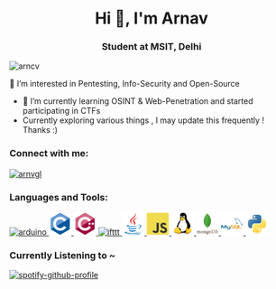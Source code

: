 <h1 align="center">Hi 👋, I'm Arnav</h1>
<h3 align="center">Student at MSIT, Delhi </h3>

<p align="left"> <img src="https://komarev.com/ghpvc/?username=arncv&label=Profile%20views&color=0e75b6&style=flat" alt="arncv" /> </p>


👀 I’m interested in Pentesting, Info-Security and Open-Source
 - 🌱 I’m currently learning OSINT & Web-Penetration and started participating in CTFs
 - Currently exploring various things , I may update this frequently ! Thanks :)
 

<h3 align="left">Connect with me:</h3>
<p align="left">
<a href="https://twitter.com/arnvgl" target="blank"><img align="center" src="https://raw.githubusercontent.com/rahuldkjain/github-profile-readme-generator/master/src/images/icons/Social/twitter.svg" alt="arnvgl" height="30" width="40" /></a>
</p>

<h3 align="left">Languages and Tools:</h3>
<p align="left"> <a href="https://www.arduino.cc/" target="_blank" rel="noreferrer"> <img src="https://cdn.worldvectorlogo.com/logos/arduino-1.svg" alt="arduino" width="40" height="40"/> </a> <a href="https://www.cprogramming.com/" target="_blank" rel="noreferrer"> <img src="https://raw.githubusercontent.com/devicons/devicon/master/icons/c/c-original.svg" alt="c" width="40" height="40"/> </a> <a href="https://www.w3schools.com/cpp/" target="_blank" rel="noreferrer"> <img src="https://raw.githubusercontent.com/devicons/devicon/master/icons/cplusplus/cplusplus-original.svg" alt="cplusplus" width="40" height="40"/> </a> <a href="https://ifttt.com/" target="_blank" rel="noreferrer"> <img src="https://www.vectorlogo.zone/logos/ifttt/ifttt-ar21.svg" alt="ifttt" width="40" height="40"/> </a> <a href="https://www.java.com" target="_blank" rel="noreferrer"> <img src="https://raw.githubusercontent.com/devicons/devicon/master/icons/java/java-original.svg" alt="java" width="40" height="40"/> </a> <a href="https://developer.mozilla.org/en-US/docs/Web/JavaScript" target="_blank" rel="noreferrer"> <img src="https://raw.githubusercontent.com/devicons/devicon/master/icons/javascript/javascript-original.svg" alt="javascript" width="40" height="40"/> </a> <a href="https://www.linux.org/" target="_blank" rel="noreferrer"> <img src="https://raw.githubusercontent.com/devicons/devicon/master/icons/linux/linux-original.svg" alt="linux" width="40" height="40"/> </a> <a href="https://www.mongodb.com/" target="_blank" rel="noreferrer"> <img src="https://raw.githubusercontent.com/devicons/devicon/master/icons/mongodb/mongodb-original-wordmark.svg" alt="mongodb" width="40" height="40"/> </a> <a href="https://www.mysql.com/" target="_blank" rel="noreferrer"> <img src="https://raw.githubusercontent.com/devicons/devicon/master/icons/mysql/mysql-original-wordmark.svg" alt="mysql" width="40" height="40"/> </a> <a href="https://www.python.org" target="_blank" rel="noreferrer"> <img src="https://raw.githubusercontent.com/devicons/devicon/master/icons/python/python-original.svg" alt="python" width="40" height="40"/> </a> </p>



 <h3 align="left">Currently Listening to ~</h3>


[![spotify-github-profile](https://spotify-github-profile.vercel.app/api/view?uid=ykxwm4rl5elcxvp168ro1v899&cover_image=true&theme=novatorem&bar_color=53b14f&bar_color_cover=false)](https://spotify-github-profile.vercel.app/api/view?uid=ykxwm4rl5elcxvp168ro1v899&redirect=true)
